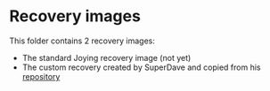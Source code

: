 # Recovery images

This folder contains 2 recovery images:
* The standard Joying recovery image (not yet)
* The custom recovery created by SuperDave and copied from his [repository](https://github.com/superdavex/joyingsofia/)
